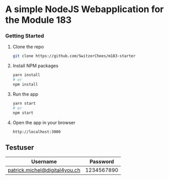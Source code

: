 # A simple NodeJS Webapplication for the Module 183

### Getting Started

1. Clone the repo
   ```sh
   git clone https://github.com/SwitzerChees/m183-starter
   ```
2. Install NPM packages
   ```sh
   yarn install
   # or
   npm install
   ```
3. Run the app
   ```sh
   yarn start
   # or
   npm start
   ```
4. Open the app in your browser
   ```sh
   http://localhost:3000
   ```

## Testuser

| Username                      | Password   |
| ----------------------------- | ---------- |
| patrick.michel@digital4you.ch | 1234567890 |
